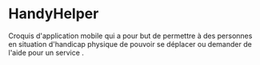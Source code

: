 # HandyHelper

Croquis d'application mobile qui a pour but de permettre à des personnes en situation d'handicap physique de pouvoir se déplacer ou demander 
de l'aide pour un service .
